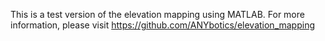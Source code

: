 This is a test version of the elevation mapping using MATLAB. 
For more information, please visit https://github.com/ANYbotics/elevation_mapping
